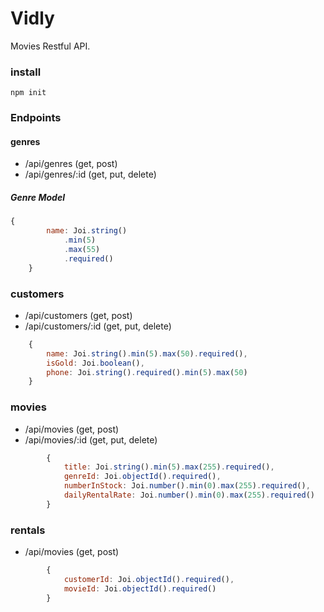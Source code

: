 # Vidly

Movies Restful API.

### install
``npm init``

### Endpoints

#### genres

+ /api/genres (get, post)
+ /api/genres/:id (get, put, delete)

##### Genre Model

```javascript
{
        name: Joi.string()
            .min(5)
            .max(55)
            .required()
    }
```


### customers

+ /api/customers (get, post)
+ /api/customers/:id (get, put, delete)

```javascript
    {
        name: Joi.string().min(5).max(50).required(),
        isGold: Joi.boolean(),
        phone: Joi.string().required().min(5).max(50)
    }

```

### movies

+ /api/movies (get, post)
+ /api/movies/:id (get, put, delete)

```javascript
        {
            title: Joi.string().min(5).max(255).required(),
            genreId: Joi.objectId().required(),
            numberInStock: Joi.number().min(0).max(255).required(),
            dailyRentalRate: Joi.number().min(0).max(255).required()
        }
```

### rentals

+ /api/movies (get, post)

```javascript
        {
            customerId: Joi.objectId().required(),
            movieId: Joi.objectId().required()
        }
```
